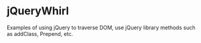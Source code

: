 # jQueryWhirl
Examples of using jQuery to traverse DOM, use jQuery library methods such as addClass, Prepend, etc.
